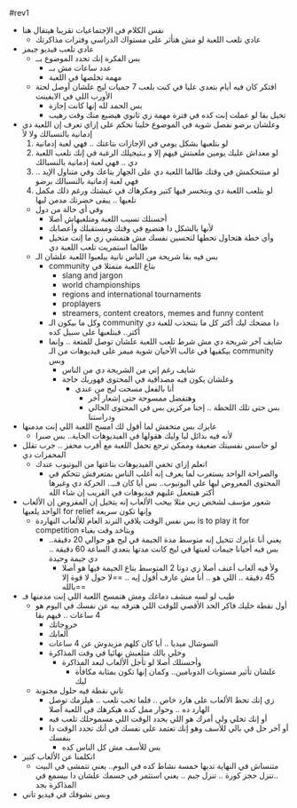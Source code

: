 
#rev1
- نفس الكلام في الإجتماعيات تقريبا هيتقال هنا
	- عادي تلعب اللعبة لو مش هتأثر على مستواك الدراسي وفترات مذاكرتك
- عادي تلعب فيديو جيمز
	- بس الفكرة إنك تحدد الموضوع بــ
		- عدد ساعات مش بــ
		- مهمة تخلصها في اللعبة
	- افتكر كان فيه أيام بتعدي عليا في كنت بلعب 7 جميات ليج علشان أوصل لحتة الأورب اللي في الايفينت
		- بس الحمد لله إنها كانت إجازة
		- تخيل بقا لو عملت إنت كده في فترة مهمة زي ثانوي هيضيع منك وقت رهيب
- وعلشان برضو نفصل شوية في الموضوع خلينا نحكم على إزاي تعرف إن اللعبة دي إدمانية بالنسبالك ولا لأ
	1. لو بتلعبها بشكل يومي في الإجازات بتاعتك .. فهي لعبة إدمانية
	2. لو معداش عليك يومين ملعبتش فيهم إلا و بـتيجيلك الرغبة في إنك تلعب اللعبة دي .. فهي لعبة إدمانية بالنسبالك
	3. لو مبتتحكمش في وقتك طالما اللعبة دي على الجهاز بتاعك وفي متناول الإيد .. فهي لعبة إدمانية بالنسبالك برضو
	4. لو بتلعب اللعبة دي وبتخسر فيها كتير ومكرهاك في عيشتك ورغم ذلك مكمل تلعبها .. يبقى حضرتك مدمن ليها
	- وفي أي حالة من دول
		- أحسنلك تسيب اللعبة ومتلعبهاش أصلا
		- لأنها بالشكل دا هتضيع في وقتك ومستقبلك وأعصابك
		- وأي خطة هتحاول تحطها لتحسين نفسك مش هتمشي زي ما إنت متخيل طالما استمريت تلعب اللعبة دي
	- بس فيه بقا شريحة من الناس تانية بيلعبوا اللعبة علشان الـ
		- community بتاع اللعبة متمثلا في
			- slang and jargon
			- world championships
			- regions and international tournaments
			- proplayers 
			- streamers, content creators, memes and funny content
		- وكل ما بيكون الـ community دا مضحك ليك أكتر كل ما بتنجذب للعبة دي أكتر.. فبتلعبها على سبيل كده
		- شايف آخر شريحة دي مش شرط تلعب اللعبة علشان توصل للمتعة .. وإنما بيكفيها في غالب الأحيان شوية ميمز على فيديوهات من الـ community وبس
			- شايف رغم إني من الشريحة دي من الناس
			- وعلشان يكون فيه مصداقية في المحتوى فهوريك حاجة
				- أنا بالفعل مسحت ليج من عندي
					- وهتفضل ممسوحة حتى إشعار آخر
					- بس حتى تلك اللحظة .. إحنا مركزين بس في المحتوى الحالي ودراستنا
- عايزك بس متخفش لما أقول لك امسح اللعبة اللي إنت مدمنها
	- لأنه فيه بدائل ليا وليك هقولها في الفيديوهات الجاية.. بس صبرا
- لو حاسس نفسيتك ضعيفة وممكن ترجع تحمل اللعبة مع أقرب محفز .. جرب تقلل المحفزات دي
	- اتعلم إزاي تخفي الفيديوهات بتاعتها من اليوتيوب عندك
		- والصراحة الواحد يستغرب لما يعرف إنه أغلب الناس بمتعرفش تتحكم في المحتوى المعروض ليها على اليوتيوب.. بس أيا كان فــ.. الحركة دي وغيرها أكتر هيتعمل عليهم فيديوهات في القريب إن شاء الله
- شعور مؤسف لشخص زيي مثلا بيحب الألعاب إنه يتخيل إن المفروض إن الألعاب الواحد يلعبها for relief وإنها تكون سريعة
	- بس نفس الوقت يلاقي الترند العام للألعاب النهاردة is to play it for competition وبتاخد وقت بغباء
		- يعني أنا عايزك تتخيل إنه متوسط مدة الجيمة في ليج هو حوالي 20 دقيقة.. بس فيه أحيانا جيمات لعبتها في ليج كانت مدتها بتعدي الساعة 60 دقيقة .. دي جيمة وحيدة
			- ولأ فيه ألعاب أعنف أصلا زي دوتا 2 المتوسط بتاع الجيمة فيها هو أصلا 45 دقيقة .. اللي هو .. أنا مش عارف أقول إيه .. ==لا حول لا قوة إلا بالله==
- طيب لو لسه منشف دماغك ومش هتمسح اللعبة اللي إنت مدمنها فـ
	- أول نقطة خليك فاكر الحد الأقصي للوقت اللي هترفه بيه عن نفسك في اليوم هو 4 ساعات .. فيهم بقا
		- خروجاتك
		- ألعابك
		- السوشال ميديا .. أيا كان كلهم مزيدوش عن 4 ساعات
		- وخلي بالك متلعبش نهائيا في وقت المذاكرة
			- وأحسنلك أصلا لو تأجل الألعاب لبعد المذاكرة
				- علشان تأثير مستويات الدوبامين.. وكمان إنها تكون بمثابة مكافأة ليك
	- تاني نقطة فيه حلول مجنونة
		- زي إنك تحط الألعاب على هارد خاص .. فلما تحب تلعب .. هيلزمك توصل الهارد ده .. وحوار ممل كده هيكرهك في اللعبة أصلا
		- أو إنك تخلي ولي أمرك هو اللي يحدد الوقت اللي مسموحلك تلعب فيه
		- أو آخر حل في بالي للأسف وهو إنك تعتمد على نفسك في أنك تحدد الوقت دا بنفسك
			- بس للأسف مش كل الناس كده
- اتكلمنا عن الألعاب كتير
	- متنساش في النهاية تديها خمسة نشاط كده في اليوم.. يعني تتمشى في البيت ..تنزل حجز كورة .. تنزل جيم .. يعني استثمر في جسمك علشان دا بيسمع في المذاكرة بجد
- وبس نشوفك في فيديو تاني